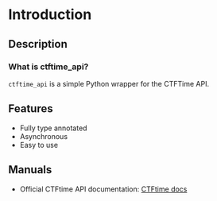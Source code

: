 # Introduction

## Description

### What is ctftime_api?

`ctftime_api` is a simple Python wrapper for the CTFTime API.

## Features

- Fully type annotated
- Asynchronous
- Easy to use

## Manuals

- Official CTFtime API documentation: [CTFtime docs](https://ctftime.org/api/)
